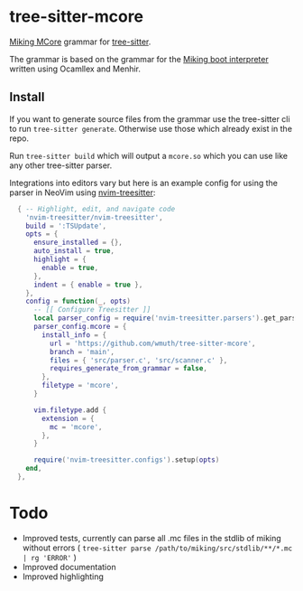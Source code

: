 # tree-sitter-mcore
[Miking MCore](https://miking.org/docs/tutorials/getting-started#mcore) grammar for [tree-sitter](https://github.com/tree-sitter/tree-sitter).

The grammar is based on the grammar for the [Miking boot interpreter](https://github.com/miking-lang/miking/tree/develop/src/boot) written using Ocamllex and Menhir.

## Install
If you want to generate source files from the grammar use the tree-sitter cli to run `tree-sitter generate`. Otherwise use those which already exist in the repo.

Run `tree-sitter build` which will output a `mcore.so` which you can use like any other tree-sitter parser.

Integrations into editors vary but here is an example config for using the parser in NeoVim using [nvim-treesitter](https://github.com/nvim-treesitter/nvim-treesitter):

```lua
  { -- Highlight, edit, and navigate code
    'nvim-treesitter/nvim-treesitter',
    build = ':TSUpdate',
    opts = {
      ensure_installed = {},
      auto_install = true,
      highlight = {
        enable = true,
      },
      indent = { enable = true },
    },
    config = function(_, opts)
      -- [[ Configure Treesitter ]]
      local parser_config = require('nvim-treesitter.parsers').get_parser_configs()
      parser_config.mcore = {
        install_info = {
          url = 'https://github.com/wmuth/tree-sitter-mcore',
          branch = 'main',
          files = { 'src/parser.c', 'src/scanner.c' },
          requires_generate_from_grammar = false,
        },
        filetype = 'mcore',
      }

      vim.filetype.add {
        extension = {
          mc = 'mcore',
        },
      }

      require('nvim-treesitter.configs').setup(opts)
    end,
  },
```

# Todo
- Improved tests, currently can parse all .mc files in the stdlib of miking without errors ( `tree-sitter parse /path/to/miking/src/stdlib/**/*.mc | rg 'ERROR'` )
- Improved documentation
- Improved highlighting
